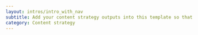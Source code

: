 ```yaml
---
layout: intros/intro_with_nav
subtitle: Add your content strategy outputs into this template so that you keep everyone aligned and focused.
category: Content strategy
---
```

